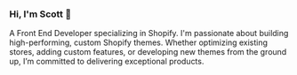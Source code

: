 ### Hi, I'm Scott 👋
A Front End Developer specializing in Shopify. I'm passionate about building high-performing, custom Shopify themes. Whether optimizing existing stores, adding custom features, or developing new themes from the ground up, I’m committed to delivering exceptional products.
